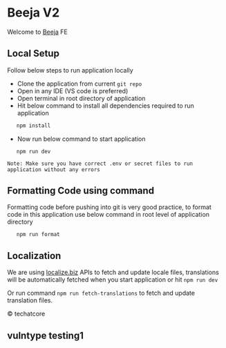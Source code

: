 # Beeja V2

Welcome to [Beeja](https://beeja-dev.techatcore.com/) FE

## Local Setup

Follow below steps to run application locally

- Clone the application from current `git repo`
- Open in any IDE (VS code is preferred)
- Open terminal in root directory of application
- Hit below command to install all dependencies required to run application

```txt
   npm install
```

- Now run below command to start application

```
   npm run dev
```

`Note: Make sure you have correct .env or secret files to run application without any errors`

## Formatting Code using command
Formatting code before pushing into git is very good practice, to format code in this application use below command in root level of application directory
```
   npm run format
```


## Localization
We are using [localize.biz](https://localise.biz/) APIs to fetch and update locale files, translations will be automatically fetched when you start application or hit ```npm run dev```

Or run command ```npm run fetch-translations``` to fetch and update translation files.

&copy; techatcore

## vulntype testing1